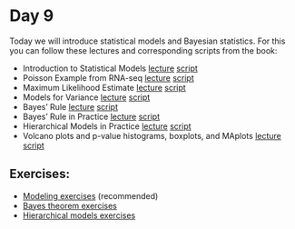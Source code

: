 # Day 9

Today we will introduce statistical models and Bayesian statistics.
For this you can follow these lectures and corresponding scripts from the book:


 - Introduction to Statistical Models [lecture](https://www.youtube.com/watch?v=G0kHJgp4WHI)  [script](http://genomicsclass.github.io/book/pages/modeling.html)
- Poisson Example from RNA-seq [lecture](https://www.youtube.com/watch?v=KuxRYdG1EdQ)  [script](http://genomicsclass.github.io/book/pages/modeling.html)
- Maximum Likelihood Estimate [lecture](https://www.youtube.com/watch?v=5gRv65ULTYI)  [script](http://genomicsclass.github.io/book/pages/modeling.html)
- Models for Variance [lecture](https://www.youtube.com/watch?v=GCxezZ6iI6I)  [script](http://genomicsclass.github.io/book/pages/modeling.html)
- Bayes’ Rule [lecture](https://www.youtube.com/watch?v=ea8V_J1fS7o)  [script](http://genomicsclass.github.io/book/pages/bayes.html)
- Bayes’ Rule in Practice [lecture](https://www.youtube.com/watch?v=TdfedTLc-nI)  [script](http://genomicsclass.github.io/book/pages/bayes.html)
- Hierarchical Models in Practice  [lecture](https://www.youtube.com/watch?v=FNyoM_PFf54)  [script](http://genomicsclass.github.io/book/pages/hierarchical_models.html)
 - Volcano plots and p-value histograms, boxplots, and MAplots
[lecture](https://www.youtube.com/watch?v=XeZpS07sLrQ)  [script](http://genomicsclass.github.io/book/pages/hierarchical_models.html)


## Exercises:
-   [Modeling exercises](http://genomicsclass.github.io/book/pages/modeling_exercises.html) (recommended)
-   [Bayes theorem exercises](http://genomicsclass.github.io/book/pages/bayes_exercises.html)
-   [Hierarchical models exercises](http://genomicsclass.github.io/book/pages/hierarchical_models_exercises.html)
